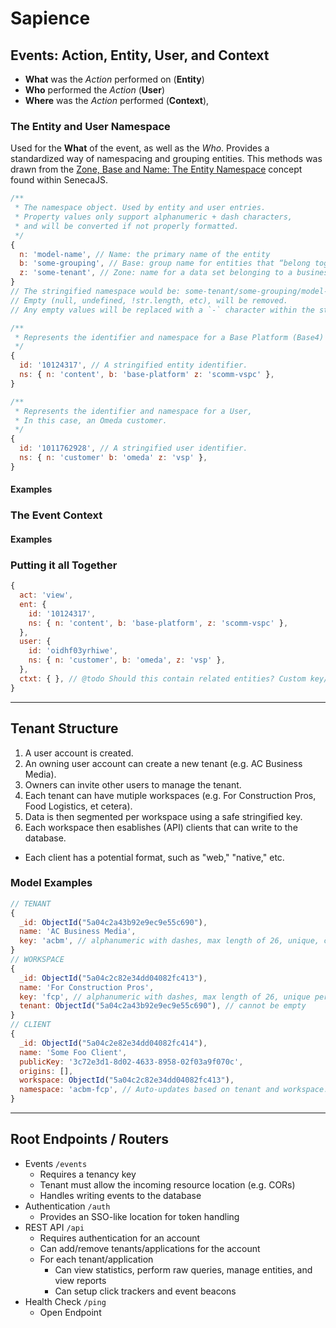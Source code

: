 # Sapience

## Events: Action, Entity, User, and Context
- **What** was the _Action_ performed on (**Entity**)
- **Who** performed the _Action_ (**User**)
- **Where** was the _Action_ performed (**Context**),

### The Entity and User Namespace
Used for the **What** of the event, as well as the *Who*.
Provides a standardized way of namespacing and grouping entities. This methods was drawn from the [Zone, Base and Name: The Entity Namespace](http://senecajs.org/docs/tutorials/understanding-data-entities.html#zone-base-and-name-the-entity-namespace) concept found within SenecaJS.
```js
/**
 * The namespace object. Used by entity and user entries.
 * Property values only support alphanumeric + dash characters,
 * and will be converted if not properly formatted.
 */
{
  n: 'model-name', // Name: the primary name of the entity
  b: 'some-grouping', // Base: group name for entities that “belong together.”
  z: 'some-tenant', // Zone: name for a data set belonging to a business entity, geography, or customer.
}
// The stringified namespace would be: some-tenant/some-grouping/model-name.
// Empty (null, undefined, !str.length, etc), will be removed.
// Any empty values will be replaced with a `-` character within the stringified namespace.

/**
 * Represents the identifier and namespace for a Base Platform (Base4) Content entity.
 */
{
  id: '10124317', // A stringified entity identifier.
  ns: { n: 'content', b: 'base-platform' z: 'scomm-vspc' },
}

/**
 * Represents the identifier and namespace for a User,
 * In this case, an Omeda customer.
 */
{
  id: '1011762928', // A stringified user identifier.
  ns: { n: 'customer' b: 'omeda' z: 'vsp' },
}
```
#### Examples

### The Event Context
#### Examples

### Putting it all Together
```js
{
  act: 'view',
  ent: {
    id: '10124317',
    ns: { n: 'content', b: 'base-platform', z: 'scomm-vspc' },
  },
  user: {
    id: 'oidhf03yrhiwe',
    ns: { n: 'customer', b: 'omeda', z: 'vsp' },
  },
  ctxt: { }, // @todo Should this contain related entities? Custom key/values? Both?
}
```
---

## Tenant Structure
1. A user account is created.
2. An owning user account can create a new tenant (e.g. AC Business Media).
3. Owners can invite other users to manage the tenant.
4. Each tenant can have mutiple workspaces (e.g. For Construction Pros, Food Logistics, et cetera).
5. Data is then segmented per workspace using a safe stringified key.
7. Each workspace then esablishes (API) clients that can write to the database.
  - Each client has a potential format, such as "web," "native," etc.

### Model Examples
```js
// TENANT
{
  _id: ObjectId("5a04c2a43b92e9ec9e55c690"),
  name: 'AC Business Media',
  key: 'acbm', // alphanumeric with dashes, max length of 26, unique, cannot be empty
}
// WORKSPACE
{
  _id: ObjectId("5a04c2c82e34dd04082fc413"),
  name: 'For Construction Pros',
  key: 'fcp', // alphanumeric with dashes, max length of 26, unique per tenant, cannot be empty
  tenant: ObjectId("5a04c2a43b92e9ec9e55c690"), // cannot be empty
}
// CLIENT
{
  _id: ObjectId("5a04c2e82e34dd04082fc414"),
  name: 'Some Foo Client',
  publicKey: '3c72e3d1-8d02-4633-8958-02f03a9f070c',
  origins: [],
  workspace: ObjectId("5a04c2c82e34dd04082fc413"),
  namespace: 'acbm-fcp', // Auto-updates based on tenant and workspace.
}
```
---

## Root Endpoints / Routers
- Events `/events`
  - Requires a tenancy key
  - Tenant must allow the incoming resource location (e.g. CORs)
  - Handles writing events to the database
- Authentication `/auth`
  - Provides an SSO-like location for token handling
- REST API `/api`
  - Requires authentication for an account
  - Can add/remove tenants/applications for the account
  - For each tenant/application
    - Can view statistics, perform raw queries, manage entities, and view reports
    - Can setup click trackers and event beacons
- Health Check `/ping`
  - Open Endpoint
